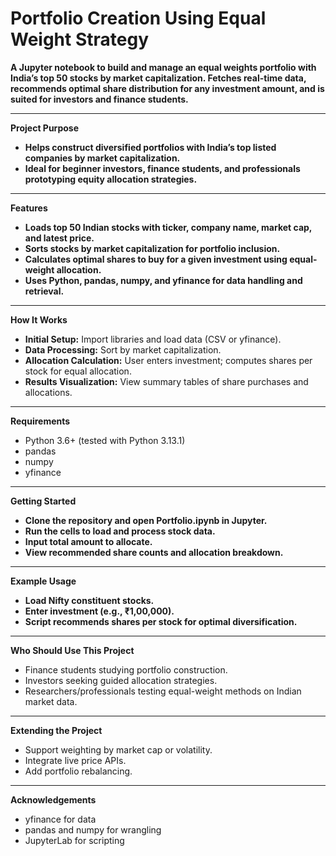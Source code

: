 # Portfolio Creation Using Equal Weight Strategy

**A Jupyter notebook to build and manage an equal weights portfolio with India’s top 50 stocks by market capitalization. Fetches real-time data, recommends optimal share distribution for any investment amount, and is suited for investors and finance students.**

---

**Project Purpose**
- **Helps construct diversified portfolios with India’s top listed companies by market capitalization.**
- **Ideal for beginner investors, finance students, and professionals prototyping equity allocation strategies.**

---

**Features**
- **Loads top 50 Indian stocks with ticker, company name, market cap, and latest price.**
- **Sorts stocks by market capitalization for portfolio inclusion.**
- **Calculates optimal shares to buy for a given investment using equal-weight allocation.**
- **Uses Python, pandas, numpy, and yfinance for data handling and retrieval.**

---

**How It Works**
- **Initial Setup:** Import libraries and load data (CSV or yfinance).
- **Data Processing:** Sort by market capitalization.
- **Allocation Calculation:** User enters investment; computes shares per stock for equal allocation.
- **Results Visualization:** View summary tables of share purchases and allocations.

---

**Requirements**
- Python 3.6+ (tested with Python 3.13.1)
- pandas
- numpy
- yfinance

---

**Getting Started**
- **Clone the repository and open Portfolio.ipynb in Jupyter.**
- **Run the cells to load and process stock data.**
- **Input total amount to allocate.**
- **View recommended share counts and allocation breakdown.**

---

**Example Usage**
- **Load Nifty constituent stocks.**
- **Enter investment (e.g., ₹1,00,000).**
- **Script recommends shares per stock for optimal diversification.**

---

**Who Should Use This Project**
- Finance students studying portfolio construction.
- Investors seeking guided allocation strategies.
- Researchers/professionals testing equal-weight methods on Indian market data.

---

**Extending the Project**
- Support weighting by market cap or volatility.
- Integrate live price APIs.
- Add portfolio rebalancing.

---

**Acknowledgements**
- yfinance for data
- pandas and numpy for wrangling
- JupyterLab for scripting

